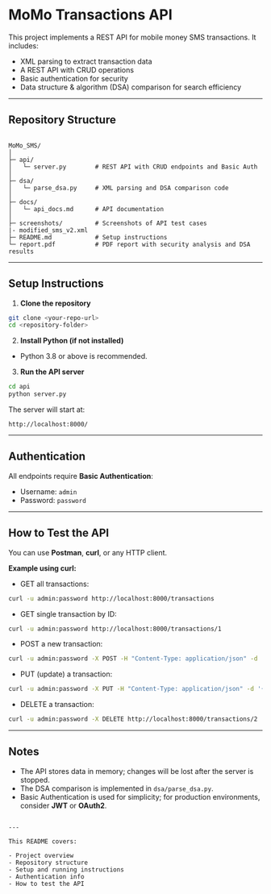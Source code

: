 # MoMo Transactions API

This project implements a REST API for mobile money SMS transactions. It includes:

- XML parsing to extract transaction data
- A REST API with CRUD operations
- Basic authentication for security
- Data structure & algorithm (DSA) comparison for search efficiency

---

## Repository Structure

```

MoMo_SMS/
│
├─ api/
│   └─ server.py        # REST API with CRUD endpoints and Basic Auth
│
├─ dsa/
│   └─ parse_dsa.py     # XML parsing and DSA comparison code
│
├─ docs/
│   └─ api_docs.md      # API documentation
│
├─ screenshots/         # Screenshots of API test cases
|- modified_sms_v2.xml
├─ README.md            # Setup instructions
└─ report.pdf           # PDF report with security analysis and DSA results

````

---

## Setup Instructions

1. **Clone the repository**

```bash
git clone <your-repo-url>
cd <repository-folder>
````

2. **Install Python (if not installed)**

* Python 3.8 or above is recommended.

3. **Run the API server**

```bash
cd api
python server.py
```

The server will start at:

```
http://localhost:8000/
```

---

## Authentication

All endpoints require **Basic Authentication**:

* Username: `admin`
* Password: `password`

---

## How to Test the API

You can use **Postman**, **curl**, or any HTTP client.

**Example using curl:**

* GET all transactions:

```bash
curl -u admin:password http://localhost:8000/transactions
```

* GET single transaction by ID:

```bash
curl -u admin:password http://localhost:8000/transactions/1
```

* POST a new transaction:

```bash
curl -u admin:password -X POST -H "Content-Type: application/json" -d '{"transaction_type":"received","amount":"3000","sender":"Alice Doe","receiver":null,"timestamp":"2025-09-28 12:00","raw_body":"You have received 3,000 RWF from Alice Doe"}' http://localhost:8000/transactions
```

* PUT (update) a transaction:

```bash
curl -u admin:password -X PUT -H "Content-Type: application/json" -d '{"transaction_type":"sent","amount":"2500","sender":null,"receiver":"Bob Smith","timestamp":"2025-09-28 13:00","raw_body":"Payment of 2,500 RWF to Bob Smith"}' http://localhost:8000/transactions/2
```

* DELETE a transaction:

```bash
curl -u admin:password -X DELETE http://localhost:8000/transactions/2
```

---

## Notes

* The API stores data in memory; changes will be lost after the server is stopped.
* The DSA comparison is implemented in `dsa/parse_dsa.py`.
* Basic Authentication is used for simplicity; for production environments, consider **JWT** or **OAuth2**.

```

---

This README covers:

- Project overview  
- Repository structure  
- Setup and running instructions  
- Authentication info  
- How to test the API  

